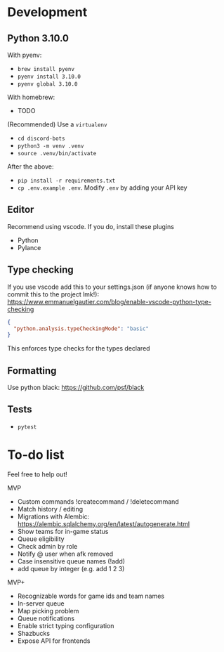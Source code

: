 # Development

## Python 3.10.0
With pyenv:
- `brew install pyenv`
- `pyenv install 3.10.0`
- `pyenv global 3.10.0`

With homebrew:
- TODO

(Recommended) Use a `virtualenv`
- `cd discord-bots`
- `python3 -m venv .venv`
- `source .venv/bin/activate`

After the above:
- `pip install -r requirements.txt`
- `cp .env.example .env`. Modify `.env` by adding your API key


## Editor
Recommend using vscode. If you do, install these plugins
- Python
- Pylance

## Type checking
If you use vscode add this to your settings.json (if anyone knows how to commit
this to the project lmk!):
https://www.emmanuelgautier.com/blog/enable-vscode-python-type-checking
```json
{
  "python.analysis.typeCheckingMode": "basic"
}
```

This enforces type checks for the types declared

## Formatting
Use python black: https://github.com/psf/black

## Tests
- `pytest`

# To-do list

Feel free to help out!

MVP
- Custom commands !createcommand / !deletecommand
- Match history / editing
- Migrations with Alembic: https://alembic.sqlalchemy.org/en/latest/autogenerate.html
- Show teams for in-game status
- Queue eligibility
- Check admin by role
- Notify @ user when afk removed
- Case insensitive queue names (!add)
- add queue by integer (e.g. add 1 2 3)

MVP+
- Recognizable words for game ids and team names
- In-server queue
- Map picking problem
- Queue notifications
- Enable strict typing configuration
- Shazbucks
- Expose API for frontends
